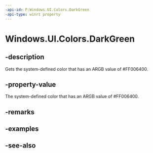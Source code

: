 ```yaml
---
-api-id: P:Windows.UI.Colors.DarkGreen
-api-type: winrt property
---
```


<!-- Property syntax
public Windows.UI.Color DarkGreen { get; }
-->

# Windows.UI.Colors.DarkGreen

## -description

Gets the system-defined color that has an ARGB value of #FF006400.



## -property-value

The system-defined color that has an ARGB value of #FF006400.

## -remarks

## -examples

## -see-also
